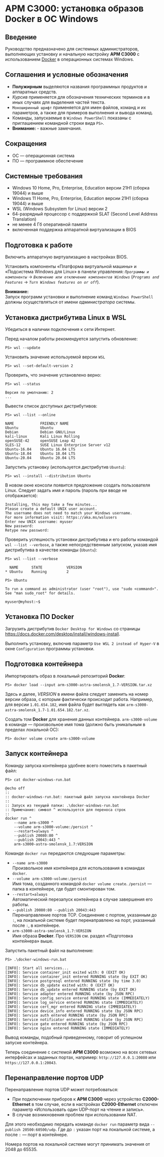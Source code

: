 # АРМ С3000: установка образов Docker в ОС Windows



## Введение

Руководство предназначено для системных администраторов,
выполняющих установку и начальную настройку **АРМ С3000**
с использованием [Docker](https://www.docker.io)
в операционных системах Windows.



## Соглашения и условные обозначения

- **Полужирным** выделяются названия программных продуктов и аппаратных средств.
- *Курсив* применяется для обозначения технических терминов
  и в иных случаях для выделения частей текста.
- `Моноширинный шрифт` применяется для имен файлов, команд и их параметров,
  а также для примеров выполнения и вывода команд.
- Команды, запускаемые в `Windows PowerShell` показаны
  с приглашением командной строки вида `PS>`.
- **Внимание:** - важные замечания.



## Сокращения

- ОС — операционная система
- ПО — программное обеспечение



## Системные требования

- Windows 10 Home, Pro, Enterprise, Education версии 21H1 (сборка 19044) и выше
- Windows 11 Home, Pro, Enterprise, Education версии 21H1 (сборка 19044) и выше
- WSL (Windows Subsystem for Linux) версии 2
- 64-разрядный процессор с поддержкой SLAT (Second Level Address Translation)
- не менее 4 Гб оперативной памяти
- включенная поддержка аппаратной виртуализации в BIOS



## Подготовка к работе

Включить аппаратную виртуализацию в настройках BIOS.

Установить компоненты «Платформа виртуальной машины»
и «Подсистема Windows для Linux»
в панели управления: *`Программы и компоненты`* →
*`Включение или отключение компонентов Windows`*
(*`Programs and Features`* → *`Turn Windows features on or off`*).

**Внимание:**<br />
Запуск программ установки и выполнение команд `Windows PowerShell`
должны осуществляться от имени *администратора* системы.



## Установка дистрибутива Linux в WSL

Убедиться в наличии подключения к сети Интернет.

Перед началом работы рекомендуется запустить обновление:
```
PS> wsl --update
```

Установить значение используемой версии `WSL`
```
PS> wsl --set-default-version 2
```

Проверить, что значение установлено верно:
```
PS> wsl --status

Версия по умолчанию: 2
...
```

Вывести список доступных дистрибутивов:
```
PS> wsl --list --online

NAME            FRIENDLY NAME
Ubuntu          Ubuntu
Debian          Debian GNU/Linux
kali-linux      Kali Linux Rolling
openSUSE-42     openSUSE Leap 42
SLES-12         SUSE Linux Enterprise Server v12
Ubuntu-16.04    Ubuntu 16.04 LTS
Ubuntu-18.04    Ubuntu 18.04 LTS
Ubuntu-20.04    Ubuntu 20.04 LTS
```

Запустить установку (используется дистрибутив `Ubuntu`):
```
PS> wsl --install --distribution Ubuntu
```

В новом окне консоли появится предложение создать пользователя Linux.
Следует задать имя и пароль (пароль при вводе не отображается):

```
Installing, this may take a few minutes...
Please create a default UNIX user account.
The username does not need to match your Windows username.
For more information visit: https://aka.ms/wslusers
Enter new UNIX username: myuser
New password:
Retype new password:
```

Проверить успешность установки дистрибутива и его работы
командой `wsl --list --verbose`, а также непосредственным запуском,
указав имя дистрибутива в качестве команды (`Ubuntu`):
```
PS> wsl --list --verbose

  NAME      STATE           VERSION
* Ubuntu    Running         2
```

```
PS> Ubuntu

To run a command as administrator (user "root"), use "sudo <command>".
See "man sudo_root" for details.

myuser@myhost:~$
```



## Установка ПО Docker

Загрузить дистрибутив `Docker Desktop for Windows` со страницы
https://docs.docker.com/desktop/install/windows-install.

Выполнить установку, включив параметр `Use WSL 2 instead of Hyper-V`
в окне `Configuration` программы установки.



## Подготовка контейнера

Импортировать образ в локальный репозиторий **Docker**:
```
PS> docker load --input arm-s3000-astra-smolensk_1.7-VERSION.tar.xz
```

Здесь и далее, *VERSION* в имени файла следует заменить на номер
версии образа, с которым фактически происходит работа.
Например, для версии `1.01.654.182`, имя файла будет выглядеть как
`arm-s3000-astra-smolensk_1.7-1.01.654.182.tar.xz`.

Создать том **Docker** для хранения данных контейнера.
`arm-s3000-volume` в команде — произвольное имя тома
(должно быть уникальным в пределах локальной ОС):

```
PS> docker volume create arm-s3000-volume
```



## Запуск контейнера
Команду запуска контейнера удобнее всего поместить в
пакетный файл:

```
PS> cat docker-windows-run.bat

@echo off
::
:: docker-windows-run.bat: пакетный файл запуска контейнера Docker
::
:: Запуск из текущей папки: .\docker-windows-run.bat
:: Примечание: символ ^ используется для переноса строк
::
docker run ^
    --name arm-s3000 ^
    --volume arm-s3000-volume:/persist ^
    --restart=always ^
    --publish 20080:80 ^
    --publish 20043:443 ^
    arm-s3000-astra-smolensk_1.7:VERSION
```

Команде `docker run` передаются следующие параметры:
- `--name arm-s3000`<br />
  Произвольное имя контейнера для использования в командах `docker`.
- `--volume arm-s3000-volume:/persist`<br />
  Имя тома, созданного командой `docker volume create`.
  `/persist` — папка в контейнере, где будет cмонтирован том.
- `--restart=always`<br />
  Автоматический перезапуск контейнера в случае завершения его работы.
- `--publish 20080:80 --publish 20043:443`<br />
  Перенаправление портов TCP. Соединение с портом, указанным до `:`, на локальной
  системе будет перенаправлено на порт, указанный после `:`, в контейнере.
- `arm-s3000-astra-smolensk_1.7:VERSION`<br />
  Имя образа **Docker**. Про `VERSION` см. раздел «Подготовка контейнера» выше.

Запустить пакетный файл на выполнение:

```
PS> .\docker-windows-run.bat

[INFO]: Start all services...
[INFO]: Service container_init exited with: 0 (EXIT OK)
[INFO]: Service container_init entered RUNNING state (by EXIT OK)
[INFO]: Service postgresql entered RUNNING state (by time 3.0)
[INFO]: Service db_update exited with: 0 (EXIT OK)
[INFO]: Service db_update entered RUNNING state (by EXIT OK)
[INFO]: Service adapter entered RUNNING state (by JSON RPC)
[INFO]: Service config_service entered RUNNING state (IMMEDIATELY)
[INFO]: Service log_service entered RUNNING state (IMMEDIATELY)
[INFO]: Service cert_mgr entered RUNNING state (IMMEDIATELY)
[INFO]: Service device_info entered RUNNING state (by JSON RPC)
[INFO]: Service auth entered RUNNING state (by JSON RPC)
[INFO]: Service notificator entered RUNNING state (by JSON RPC)
[INFO]: Service gate entered RUNNING state (by JSON RPC)
[INFO]: Service nginx entered RUNNING state (IMMEDIATELY)
```

Вывод команды, подобный приведенному, говорит об успешном запуске контейнера.

Теперь соединение с системой **АРМ С3000** возможно на всех сетевых
интерфейсах и заданных портах, например:
`http://127.0.0.1:20080` или `https://127.0.0.1:20043`.

<!--
**TODO**: error in *orig manual*: don't close `PS` console!
-->



## Перенаправление портов UDP

<!--
**TODO**: [need it?](docker-compare-toc.md)?
**TODO**: port spec in arm-s3000 web interface
- 20500 - port on localhost (?)
- 60500 - port on s2000-ether
-->

Перенаправление портов UDP может потребоваться:
- При подключении приборов к **АРМ С3000** через устройство **С2000-Ethernet**
  в том случае, если в настройках **С2000-Ethernet** отключен параметр
  «Использовать один UDP-порт на чтение и запись».
- В случае возникновения проблем при использовании NAT.

Для этого необходимо передать команде `docker run` параметр вида
`--publish 20500:60500/udp`. Где до `:` указан порт на локальной
системе, а после `:` — порт в контейнере.

Номера портов на локальной системе могут принимать значения от 2048 до 65535.

